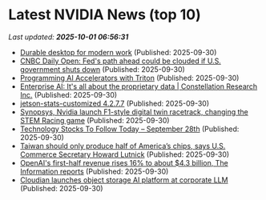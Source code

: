 # Latest NVIDIA News (top 10)
_Last updated: **2025-10-01 06:56:31**_

- [Durable desktop for modern work](https://www.thestar.com.my/news/nation/2025/09/30/durable-desktop-for-modern-work) (Published: 2025-09-30)
- [CNBC Daily Open: Fed's path ahead could be clouded if U.S. government shuts down](https://www.cnbc.com/2025/09/30/cnbc-daily-open-feds-path-ahead-could-be-clouded-if-us-government-shuts-down.html) (Published: 2025-09-30)
- [Programming AI Accelerators with Triton](https://www.digitalocean.com/community/tutorials/introduction-to-triton-programming) (Published: 2025-09-30)
- [Enterprise AI: It's all about the proprietary data | Constellation Research Inc.](https://www.constellationr.com/blog-news/insights/enterprise-ai-its-all-about-proprietary-data) (Published: 2025-09-30)
- [jetson-stats-customized 4.2.7.7](https://pypi.org/project/jetson-stats-customized/4.2.7.7/) (Published: 2025-09-30)
- [Synopsys, Nvidia launch F1-style digital twin racetrack, changing the STEM Racing game](https://www.notebookcheck.net/Synopsys-Nvidia-launch-F1-style-digital-twin-racetrack-changing-the-STEM-Racing-game.1127372.0.html) (Published: 2025-09-30)
- [Technology Stocks To Follow Today – September 28th](https://www.etfdailynews.com/2025/09/30/technology-stocks-to-follow-today-september-28th/) (Published: 2025-09-30)
- [Taiwan should only produce half of America’s chips, says U.S. Commerce Secretary Howard Lutnick](https://www.cnbc.com/2025/09/30/taiwan-should-only-produce-half-of-americas-chips-says-us-commerce-chief.html) (Published: 2025-09-30)
- [OpenAI's first-half revenue rises 16% to about $4.3 billion, The Information reports](https://economictimes.indiatimes.com/tech/artificial-intelligence/openais-first-half-revenue-rises-16-to-about-4-3-billion-the-information-reports/articleshow/124225480.cms) (Published: 2025-09-30)
- [Cloudian launches object storage AI platform at corporate LLM](https://www.computerweekly.com/news/366632045/Cloudian-launches-object-storage-AI-platform-at-corporate-LLM) (Published: 2025-09-30)

